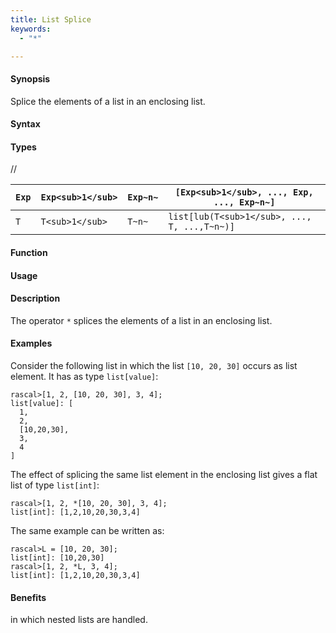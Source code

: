 ```yaml
---
title: List Splice
keywords:
  - "*"

---
```


#### Synopsis

Splice the elements of a list in an enclosing list.

#### Syntax

#### Types

//


|`Exp` | `Exp<sub>1</sub>`|  `Exp~n~` | `[Exp<sub>1</sub>, ..., Exp, ..., Exp~n~]`  |
| --- | --- | --- | --- |
|`T`   | `T<sub>1</sub>`  |  `T~n~`   | `list[lub(T<sub>1</sub>, ..., T, ...,T~n~)]`     |


#### Function
       
#### Usage

#### Description

The operator `*` splices the elements of a list in an enclosing list.

#### Examples

Consider the following list in which the list `[10, 20, 30]` occurs as list element. It has as type `list[value]`:

```rascal-shell
rascal>[1, 2, [10, 20, 30], 3, 4];
list[value]: [
  1,
  2,
  [10,20,30],
  3,
  4
]
```
The effect of splicing the same list element in the enclosing list gives a flat list of type `list[int]`:

```rascal-shell
rascal>[1, 2, *[10, 20, 30], 3, 4];
list[int]: [1,2,10,20,30,3,4]
```
The same example can be written as:

```rascal-shell
rascal>L = [10, 20, 30];
list[int]: [10,20,30]
rascal>[1, 2, *L, 3, 4];
list[int]: [1,2,10,20,30,3,4]
```

#### Benefits

in which nested lists are handled.



